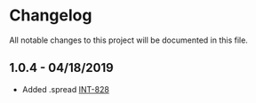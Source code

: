 # Changelog

All notable changes to this project will be documented in this file.

## 1.0.4 - 04/18/2019

-   Added .spread [INT-828](https://abedev.atlassian.net/browse/INT-828)

